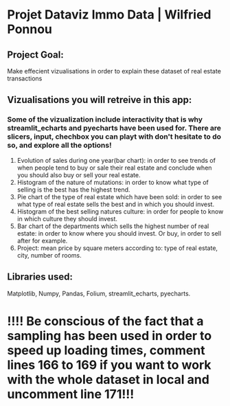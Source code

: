 # Projet Dataviz Immo Data | Wilfried Ponnou
## Project Goal:
Make effecient vizualisations in order to explain these dataset of real estate transactions
## Vizualisations you will retreive in this app:
### Some of the vizualization include interactivity that is why streamlit_echarts and pyecharts have been used for. There are slicers, input, chechbox you can playt with don't hesitate to do so, and explore all the options!
1) Evolution of sales during one year(bar chart): in order to see trends of when people tend to buy or sale their real estate
and conclude when you should also buy or sell your real estate.
2) Histogram of  the nature of mutations: in order to know what type of selling is the best has the highest trend.
3) Pie chart of the type of real estate which have been sold: in order to see what type of real estate sells the best and in which you should invest.
4) Histogram of the best selling natures culture: in order for people to know in which culture they should invest.
5) Bar chart of the departments which sells the highest number of real estate: in order to know where you should invest. Or buy, in order to sell after for example.
6) Project: mean price by square meters according to: type of real estate, city, number of rooms.
## Libraries used:
Matplotlib, Numpy, Pandas, Folium, streamlit_echarts, pyecharts.
# !!!! Be conscious of the fact that a sampling has been used in order to speed up loading times, comment lines 166 to 169 if you want to work with the whole dataset in local and uncomment line 171!!! 
